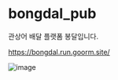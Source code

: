 # bongdal_pub

관상어 배달 플랫폼 봉달입니다.


https://bongdal.run.goorm.site/


![image](https://github.com/Fletacode/bongdal_pub/assets/88104352/d62cd421-2e89-4021-90b5-f831b5c1a961)
